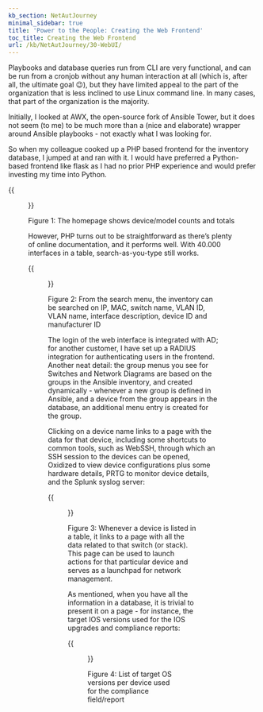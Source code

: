 ```yaml
---
kb_section: NetAutJourney
minimal_sidebar: true
title: 'Power to the People: Creating the Web Frontend'
toc_title: Creating the Web Frontend
url: /kb/NetAutJourney/30-WebUI/
---
```

Playbooks and database queries run from CLI are very functional, and can be run from a cronjob
without any human interaction at all (which is, after all, the ultimate goal 😉), but they have
limited appeal to the part of the organization that is less inclined to use Linux command line.
In many cases, that part of the organization is the majority.

Initially, I looked at AWX, the open-source fork of Ansible Tower, but it does not seem (to me)
to be much more than a (nice and elaborate) wrapper around Ansible playbooks - not exactly what
I was looking for.

So when my colleague cooked up a PHP based frontend for the inventory database, I jumped at and
ran with it. I would have preferred a Python-based frontend like flask as I had no prior PHP
experience and would prefer investing my time into Python.

{{<figure src="../Homepage.png" caption="Homepage">}}
<div class='caption figure'>Figure 1: The homepage shows device/model counts and totals</div>

However, PHP turns out to be
straightforward as there’s plenty of online documentation, and it performs well.
With 40.000 interfaces in a table, search-as-you-type still works.

{{<figure src="../Search-Menu.png" caption="Search menu">}}
<div class='caption figure'>Figure 2: From the search menu, the inventory can be searched on IP,
MAC, switch name, VLAN ID, VLAN name, interface description, device ID and manufacturer ID</div>

The login of the web interface is integrated with AD; for another customer, I have set up a RADIUS
integration for authenticating users in the frontend. Another neat detail: the group menus you see
for Switches and Network Diagrams are based on the groups in the Ansible inventory, and created
dynamically - whenever a new group is defined in Ansible, and a device from the group appears in
the database, an additional menu entry is created for the group.

Clicking on a device name links to a page with the data for that device, including some shortcuts
to common tools, such as WebSSH, through which an SSH session to the devices can be opened,
Oxidized to view device configurations plus some hardware details, PRTG to monitor device details,
and the Splunk syslog server:

{{<figure src="../Device-Page.png" caption="Device page">}}
<div class='caption figure'>Figure 3: Whenever a device is listed in a table, it links to a page with all
the data related to that switch (or stack). This page can be used to launch actions for that
particular device and serves as a launchpad for network management.</div>

As mentioned, when you have all the information in a database, it is trivial to present it on a
page - for instance, the target IOS versions used for the IOS upgrades and compliance reports:

{{<figure src="../IOS-Version.png" caption="List of OS versions">}}
<div class='caption figure'>Figure 4: List of target OS versions per device used for the
compliance field/report</div>
